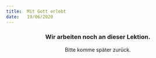 ```yaml
---
title:  Mit Gott erlebt
date:   19/06/2020
---
```


### <center>Wir arbeiten noch an dieser Lektion.</center>
<center>Bitte komme später zurück.</center>